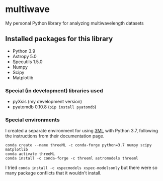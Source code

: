 # multiwave

My personal Python library for analyzing multiwavelength datasets

## Installed packages for this library

* Python 3.9
* Astropy 5.0
* Specutils 1.5.0
* Numpy
* Scipy
* Matplotlib

### Special (in development) libraries used

* pyXsis (my development version)
* pyatomdb 0.10.8 (`pip install pyatomdb`)

### Special environments

I created a separate environment for using [3ML](https://threeml.readthedocs.io/en/stable/index.html) with Python 3.7, following the instructions from their documentation page.

```
conda create --name threeML -c conda-forge python=3.7 numpy scipy matplotlib
conda activate threeML
conda install -c conda-forge -c threeml astromodels threeml
```

I tried `conda install -c xspecmodels xspec-modelsonly` but there were so many package conflicts that it wouldn't install.
